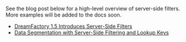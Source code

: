 See the blog post below for a high-level overview of server-side filters. More examples will be added to the docs soon.

* [DreamFactory 1.5 Introduces Server-Side Filters](http://blog.dreamfactory.com/dreamfactory-introduces-server-side-filters)
* [Data Segmentation with Server-Side Filtering and Lookup Keys](http://blog.dreamfactory.com/data-segmentation-with-server-side-filtering-and-lookup-keys)